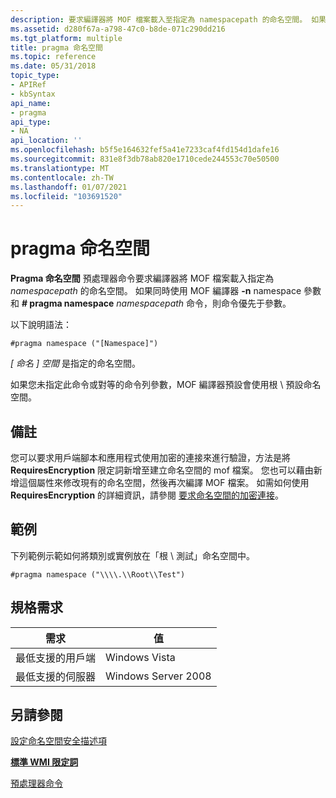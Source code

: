 ```yaml
---
description: 要求編譯器將 MOF 檔案載入至指定為 namespacepath 的命名空間。 如果 MOF 編譯器-n 命名空間參數和 \# pragma 命名空間都&\# 32; namespacepath 命令，則命令優先于參數。
ms.assetid: d280f67a-a798-47c0-b8de-071c290dd216
ms.tgt_platform: multiple
title: pragma 命名空間
ms.topic: reference
ms.date: 05/31/2018
topic_type:
- APIRef
- kbSyntax
api_name:
- pragma
api_type:
- NA
api_location: ''
ms.openlocfilehash: b5f5e164632fef5a41e7233caf4fd154d1dafe16
ms.sourcegitcommit: 831e8f3db78ab820e1710cede244553c70e50500
ms.translationtype: MT
ms.contentlocale: zh-TW
ms.lasthandoff: 01/07/2021
ms.locfileid: "103691520"
---
```

# <a name="pragma-namespace"></a>pragma 命名空間

**Pragma 命名空間** 預處理器命令要求編譯器將 MOF 檔案載入指定為 *namespacepath* 的命名空間。 如果同時使用 MOF 編譯器 **-n** namespace 參數和 **\# pragma namespace** *namespacepath* 命令，則命令優先于參數。

以下說明語法：


```mof
#pragma namespace ("[Namespace]")
```



*\[ 命名 \] 空間* 是指定的命名空間。

如果您未指定此命令或對等的命令列參數，MOF 編譯器預設會使用根 \\ 預設命名空間。

## <a name="remarks"></a>備註

您可以要求用戶端腳本和應用程式使用加密的連接來進行驗證，方法是將 **RequiresEncryption** 限定詞新增至建立命名空間的 mof 檔案。 您也可以藉由新增這個屬性來修改現有的命名空間，然後再次編譯 MOF 檔案。 如需如何使用 **RequiresEncryption** 的詳細資訊，請參閱 [要求命名空間的加密連接](requiring-an-encrypted-connection-to-a-namespace.md)。

## <a name="examples"></a>範例

下列範例示範如何將類別或實例放在「根 \\ 測試」命名空間中。


```mof
#pragma namespace ("\\\\.\\Root\\Test")
```



## <a name="requirements"></a>規格需求



| 需求 | 值 |
|-------------------------------------|--------------------------------|
| 最低支援的用戶端<br/> | Windows Vista<br/>       |
| 最低支援的伺服器<br/> | Windows Server 2008<br/> |



## <a name="see-also"></a>另請參閱

<dl> <dt>

[設定命名空間安全描述項](setting-namespace-security-descriptors.md)
</dt> <dt>

[**標準 WMI 限定詞**](standard-wmi-qualifiers.md)
</dt> <dt>

[預處理器命令](preprocessor-commands.md)
</dt> </dl>

 

 




